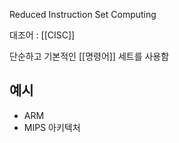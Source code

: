 Reduced Instruction Set Computing

대조어 : [[CISC]]

단순하고 기본적인 [[명령어]] 세트를 사용함

## 예시
- ARM
- MIPS 아키텍처